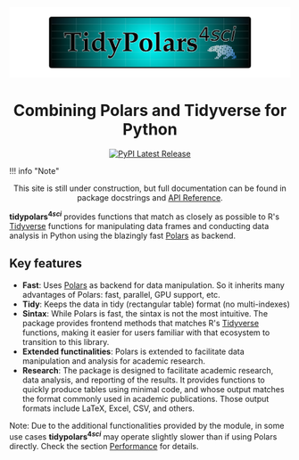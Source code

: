 

  <div class="image">
    <!-- <img src="https://github.com/DiogoFerrari/tidypolars4sci/blob/master/docs/tidypolars4sci.png?raw=True" alt="Description" style="max-width: 500px; margin-left: 10px"> -->
    <!-- <img src="./tidypolars4sci.png" alt="Description" style="max-width: 1000px; margin-left: 0px"> -->
	<!-- NOTE: style="max-width: 100%; height: auto;"  makes the image auto-shrink for smartphones-->
    <img src="./_css/tidypolars4sci.png" alt="Description" style="max-width: 100%; height: auto;">

  </div>
  
  
<h1 style="text-align:center">Combining Polars and Tidyverse for Python</h1>
<div align="center">
  <!-- <a href="https://docs.rs/polars/latest/polars/"> -->
  <!--   <img src="https://docs.rs/polars/badge.svg" alt="Rust docs latest"/> -->
  <!-- </a> -->
  <!-- <a href="https://crates.io/crates/polars"> -->
  <!--   <img src="https://img.shields.io/crates/v/polars.svg" alt="Rust crates Latest Release"/> -->
  <!-- </a> -->
  <a href="https://pypi.org/project/tidypolars4sci/">
    <img src="https://img.shields.io/pypi/v/tidypolars4sci.svg" alt="PyPI Latest Release"/>
  </a>
  
  
  <!-- <a href="https://app.netlify.com/sites/diogoferrari/deploys"> -->
  <!--   <img src="https://api.netlify.com/api/v1/badges/92e92c9d-e001-43c4-b925-daae5b320996/deploy-status"/> -->
  <!-- </a> -->
  
  <!-- <a href="https://doi.org/10.5281/zenodo.7697217"> -->
  <!--   <img src="https://zenodo.org/badge/DOI/10.5281/zenodo.7697217.svg" alt="DOI Latest Release"/> -->
  <!-- </a> -->
</div>


 <!-- dprint-ignore-start -->
!!! info "Note" 
    <center>This site is still under construction, but full documentation can be found in package docstrings and [API Reference](api.md).</center>
<!-- dprint-ignore-end -->


<!-- # TidyPolars $^{4sci}$ -->

<!-- <div class="two-column"> -->
<!--   <div class="text"> -->
<!--     <p> -->
<!-- <b>tidypolars4sci</b> provides functions that match as closely as possible to R's <a href="https://www.tidyverse.org/">Tidyverse</a> functions for manipulating data frames and conducting data analysis in Python using the blazingly fast <a href="https://github.com/pola-rs/polars">Polars</a> as backend.</p> -->
<!-- <p>The name <strong>tidypolars4sci</strong> reflects the module's main features:</p> -->
<!-- <ol> -->
<!--     <li>Matches the function names and functionalities of R's <a href="https://tidyverse.org/">Tidyverse</a>.</li> -->
<!--     <li>Leverages the performance and efficiency of <a href="https://github.com/pola-rs/polars">Polars</a> under the hood.</li> -->
<!--     <li>Tailored for scientific research, extending the default functionalities of both Polars and Tidyverse.</li> -->
<!-- </ol> -->
<!-- 	</p> -->
<!--   </div> -->
<!--   <div class="image"> -->
<!--     <img src="https://github.com/DiogoFerrari/tidypolars4sci/blob/master/docs/tidypolars4sci.png?raw=True" alt="Description" style="max-width: 500px; margin-left: 10px"> -->
<!--   </div> -->
<!-- </div> -->


**tidypolars$^{4sci}$** provides functions that match as closely as possible to R's [Tidyverse](https://www.tidyverse.org/) functions for manipulating data frames and conducting data analysis in Python using the blazingly fast [Polars](https://github.com/pola-rs/polars) as backend.

## Key features

- **Fast**: Uses [Polars](https://docs.pola.rs/) as backend for data manipulation. So it inherits many advantages of Polars: fast, parallel, GPU support, etc.
- **Tidy**: Keeps the data in tidy (rectangular table) format (no multi-indexes)
- **Sintax**: While Polars is fast, the sintax is not the most intuitive. The package provides frontend methods that matches R's [Tidyverse](https://www.tidyverse.org/) functions, making it easier for users familiar with that ecosystem to transition to this library.
- **Extended functinalities**: Polars is extended to facilitate data manipulation and analysis for academic research.
- **Research**: The package is designed to facilitate academic research, data analysis, and reporting of the results. It provides functions to quickly produce tables using minimal code, and whose output matches the format commonly used in academic publications. Those output formats include LaTeX, Excel, CSV, and others.

<!-- ## Details -->

<!-- **tidypolars$^{4sci}$** is an **extended** API for [Polars](https://github.com/pola-rs/polars). One of the **main advantages** of using Polars as a data manipulation engine is its exceptional speed when compared to other alternatives (see [here](https://pola.rs/posts/benchmarks/)). -->

<!-- The primary distinction between **tidypolars$^{4sci}$** and Polars lies in user interaction. The frontend functions are designed to closely resemble those available in R's [Tidyverse](https://tidyverse.org/), making it easier for users familiar with that ecosystem to transition to this library. -->

<!-- Another useful feature of **tidypolars$^{4sci}$** is its extensive functionality aimed at facilitating data analysis and reporting for scientific research and academic publications. This includes the creation of LaTeX tables, which enhances the presentation of results. -->

<!-- ## Performance -->

Note: Due to the additional functionalities provided by the module, in some use cases **tidypolars$^{4sci}$** may operate slightly slower than if using Polars directly. Check the section [Performance](performance/overview.md) for details.

<!-- ## Similar projects -->

<!-- - [tidypolars](https://pypi.org/project/tidypolars/): tidypolars was the starting point of tidypolars4sci -->
